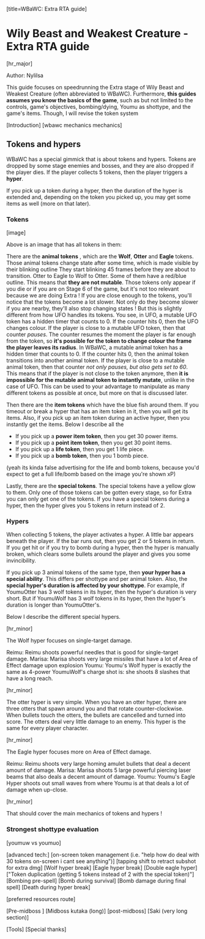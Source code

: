 [title=WBaWC: Extra RTA guide]
# Wily Beast and Weakest Creature - Extra RTA guide

[hr_major]  

Author: Nylilsa

This guide focuses on speedrunning the Extra stage of Wily Beast and Weakest Creature (often abbreviated to WBaWC).
Furthermore, **this guides assumes you know the basics of the game**, such as but not limited to the controls, game's objectives, bombing/dying, Youmu as shottype, and the game's items. Though, I will revise the token system


[Introduction]
[wbawc mechanics mechanics]

## Tokens and hypers

WBaWC has a special gimmick that is about tokens and hypers. Tokens are dropped by some stage enemies and bosses, and they are also dropped if the player dies. If the player collects 5 tokens, then the player triggers a **hyper**.

If you pick up a token during a hyper, then the duration of the hyper is extended and, depending on the token you picked up, you may get some items as well (more on that later).

### Tokens

[image]


Above is an image that has all tokens in them:

There are the **animal tokens** , which are the **Wolf**, **Otter** and **Eagle** tokens. Those animal tokens change state after some time, which is made visible by their blinking outline They start blinking 45 frames before they are about to transition.
Otter to Eagle to Wolf to Otter.
Some of them have a red/blue outline. This means that **they are not mutable**. Those tokens only appear if you die or if you are on Stage 6 of the game, but it's not too relevant because we are doing Extra !
If you are close enough to the tokens, you'll notice that the tokens become a lot slower. Not only do they become slower if you are nearby, they'll also stop changing states ! But this is slightly different from how UFO handles its tokens.
You see, in UFO, a mutable UFO token has a hidden timer that counts to 0. If the counter hits 0, then the UFO changes colour. If the player is close to a mutable UFO token, then that counter *pauses*. The counter resumes the moment the player is far enough from the token, so **it's possible for the token to change colour the frame the player leaves its radius**.
In WBaWC, a mutable animal token has a hidden timer that counts to 0. If the counter hits 0, then the animal token transitions into another animal token. If the player is close to a mutable animal token, then that counter *not only pauses, but also gets set to 60*. This means that if the player is not close to the token anymore, then **it is impossible for the mutable animal token to instantly mutate**, unlike in the case of UFO. This can be used to your advantage to manipulate as many different tokens as possible at once, but more on that is discussed later.

Then there are the **item tokens** which have the blue fish around them. 
If you timeout or break a hyper that has an item token in it, then you will get its items. Also, if you pick up an item token during an active hyper, then you instantly get the items. Below I describe all the 
+ If you pick up a **power item token**, then you get 30 power items.
+ If you pick up a **point item token**, then you get 30 point items.
+ If you pick up a **life token**, then you get 1 life piece.
+ If you pick up a **bomb token**, then you 1 bomb piece.

(yeah its kinda false advertising for the life and bomb tokens, because you'd expect to get a full life/bomb based on the image you're shown xP)

Lastly, there are the **special tokens**. The special tokens have a yellow glow to them. Only one of those tokens can be gotten every stage, so for Extra you can only get one of the tokens.
If you have a special tokens during a hyper, then the hyper gives you 5 tokens in return instead of 2. 

### Hypers

When collecting 5 tokens, the player activates a hyper. A little bar appears beneath the player. If the bar runs out, then you get 2 or 5 tokens in return. If you get hit or if you try to bomb during a hyper, then the hyper is manually broken, which clears some bullets around the player and gives you some invincibility.

If you pick up 3 animal tokens of the same type, then **your hyper has a special ability**. This differs per shottype and per animal token.
Also, the **special hyper's duration is affected by your shottype**. For example, if YoumuOtter has 3 wolf tokens in its hyper, then the hyper's duration is very short. But if YoumuWolf has 3 wolf tokens in its hyper, then the hyper's duration is longer than YoumuOtter's.

Below I describe the different special hypers.

[hr_minor]

The Wolf hyper focuses on single-target damage.

Reimu: Reimu shoots powerful needles that is good for single-target damage.
Marisa: Marisa shoots very large missiles that have a lot of Area of Effect damage upon explosion
Youmu: Youmu's Wolf hyper is exactly the same as 4-power YoumuWolf's charge shot is: she shoots 8 slashes that have a long reach. 

[hr_minor]

The otter hyper is very simple. When you have an otter hyper, there are three otters that spawn around you and that rotate counter-clockwise. When bullets touch the otters, the bullets are cancelled and turned into score. The otters deal very little damage to an enemy. This hyper is the same for every player character. 

[hr_minor]

The Eagle hyper focuses more on Area of Effect damage.

Reimu: Reimu shoots very large homing amulet bullets that deal a decent amount of damage.
Marisa: Marisa shoots 5 large powerful piercing laser beams that also deals a decent amount of damage.
Youmu: Youmu's Eagle Hyper shoots out small waves from where Youmu is at that deals a lot of damage when up-close.

[hr_minor]

That should cover the main mechanics of tokens and hypers !

### Strongest shottype evaluation



[youmuw vs youmuo]


[advanced tech:]
[on-screen token management (i.e. "help how do deal with 30 tokens on-screen i cant see anything")]
[tapping shift to retract subshot for extra dmg]
[Wolf hyper break]
[Eagle hyper break]
[Double eagle hyper]
["Token duplication (getting 5 tokens instead of 2 with the special token)"]
[Bombing pre-spell]
[Bomb during survival]
[Bomb damage during final spell]
[Death during hyper break]

[preferred resources route]

[Pre-midboss ]
[Midboss kutaka (long)]
[post-midboss]
[Saki (very long section)]

[Tools]
[Special thanks]